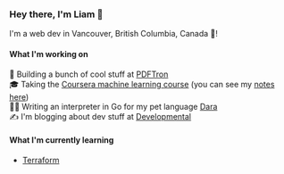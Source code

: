 ### Hey there, I'm Liam 👋
  
I'm a web dev in Vancouver, British Columbia, Canada 🍁!

#### What I'm working on

💼 Building a bunch of cool stuff at [PDFTron](https://github.com/PDFTron/)  
🎓 Taking the [Coursera machine learning course](https://www.coursera.org/learn/machine-learning) (you can see my [notes here](https://www.notion.so/Machine-Learning-Notes-fe3bb4e0fab84020a151739f6033e785))  
👨‍💻 Writing an interpreter in Go for my pet language [Dara](https://github.com/liamross/dara)  
✍️ I'm blogging about dev stuff at [Developmental](https://elopmental.dev/)  

#### What I'm currently learning

- [Terraform](https://www.terraform.io)
